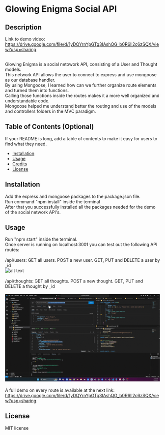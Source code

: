 # Glowing Enigma Social API 

## Description
Link to demo video: https://drive.google.com/file/d/1yDQYrnYpGTg3IAshQG_b0R6Il2c6zSQX/view?usp=sharing <br><br>

Glowing Enigma is a social netowork API, consisting of a User and Thought models.<br> This network API allows the user to connect to express and use mongoose as our database handler. <br>
By using Mongoose, I learned how can we further organize route elements and turned them into functions. <br>
Calling those functions inside the routes makes it a more well organized and understandable code. <br>
Mongoose helped me understand better the routing and use of the models and controllers folders in the MVC paradigm. 

## Table of Contents (Optional)

If your README is long, add a table of contents to make it easy for users to find what they need.

- [Installation](#installation)
- [Usage](#usage)
- [Credits](#credits)
- [License](#license)

## Installation

Add the express and mongoose packages to the package.json file. <br>
Run command "npm install" inside the terminal <br>
After that you successfully installed all the packages needed for the demo of the social network API's.
## Usage

Run "npm start" inside the terminal. <br>
Once server is running on localhost:3001 you can test out the following API routes: <br><br>
/api/users: GET all users. POST a new user. GET, PUT and DELETE a user by _id<br>
![alt text](<images/get and get one ch18.gif>)<br><br>
/api/thoughts: GET all thoughts. POST a new thought. GET, PUT and DELETE a thought by _id <br><br>
![alt text](<images/thoughts routes.gif>) <br><br>
A full demo on every route is available at the next link: https://drive.google.com/file/d/1yDQYrnYpGTg3IAshQG_b0R6Il2c6zSQX/view?usp=sharing

## License
MIT license